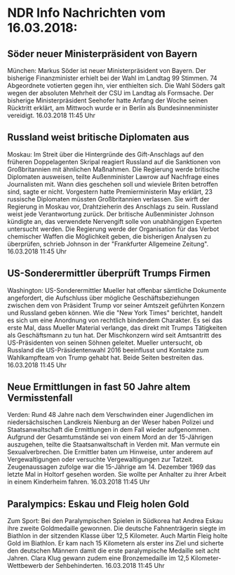 # NDR Info Nachrichten vom 16.03.2018:


## Söder neuer Ministerpräsident von Bayern
München:		Markus Söder ist neuer Ministerpräsident von Bayern. Der bisherige Finanzminister erhielt bei der Wahl im Landtag 99 Stimmen. 74 Abgeordnete votierten gegen ihn, vier enthielten sich. Die Wahl Söders galt wegen der absoluten Mehrheit der CSU im Landtag als Formsache. Der bisherige Ministerpräsident Seehofer hatte Anfang der Woche seinen Rücktritt erklärt, am Mittwoch wurde er in Berlin als Bundesinnenminister vereidigt. 16.03.2018 11:45 Uhr 

## Russland weist britische Diplomaten aus
Moskau: Im Streit über die Hintergründe des Gift-Anschlags auf den früheren Doppelagenten Skripal reagiert Russland auf die Sanktionen von Großbritannien mit ähnlichen Maßnahmen. Die Regierung werde britische Diplomaten ausweisen, teilte Außenminister Lawrow auf Nachfrage eines Journalisten mit. Wann dies geschehen soll und wieviele Briten betroffen sind, sagte er nicht. Vorgestern hatte Premierministerin May erklärt, 23 russische Diplomaten müssten Großbritannien verlassen. Sie wirft der Regierung in Moskau vor, Drahtzieherin des Anschlags zu sein. Russland weist jede Verantwortung zurück. Der britische Außenminister Johnson kündigte an, das verwendete Nervengift solle von unabhängigen Experten untersucht werden. Die Regierung werde der Organisation für das Verbot chemischer Waffen die Möglichkeit geben, die bisherigen Analysen zu überprüfen, schrieb Johnson in der "Frankfurter Allgemeine Zeitung". 16.03.2018 11:45 Uhr 

## US-Sonderermittler überprüft Trumps Firmen
Washington: US-Sonderermittler Mueller hat offenbar sämtliche Dokumente angefordert, die Aufschluss über mögliche Geschäftsbeziehungen zwischen dem von Präsident Trump vor seiner Amtszeit geführten Konzern und Russland geben können. Wie die "New York Times" berichtet, handelt es sich um eine Anordnung von rechtlich bindendem Charakter. Es sei das erste Mal, dass Mueller Material verlange, das direkt mit Trumps Tätigkeiten als Geschäftsmann zu tun hat. Der Mischkonzern wird seit Amtsantritt des US-Präsidenten von seinen Söhnen geleitet. Mueller untersucht, ob Russland die US-Präsidentenwahl 2016 beeinflusst und Kontakte zum Wahlkampfteam von Trump gehabt hat. Beide Seiten bestreiten das. 16.03.2018 11:45 Uhr 

## Neue Ermittlungen in fast 50 Jahre altem Vermisstenfall
Verden: Rund 48 Jahre nach dem Verschwinden einer Jugendlichen im niedersächsischen Landkreis Nienburg an der Weser haben Polizei und Staatsanwaltschaft die Ermittlungen in dem Fall wieder aufgenommen. Aufgrund der Gesamtumstände sei von einem Mord an der 15-Jährigen auszugehen, teilte die Staatsanwaltschaft in Verden mit. Man vermute ein Sexualverbrechen. Die Ermittler baten um Hinweise, unter anderem auf Vergewaltigungen oder versuchte Vergewaltigungen zur Tatzeit. Zeugenaussagen zufolge war die 15-Jährige am 14. Dezember 1969 das letzte Mal in Holtorf gesehen worden. Sie wollte per Anhalter zu ihrer Arbeit in einem Kinderheim fahren. 16.03.2018 11:45 Uhr 

## Paralympics: Eskau und Fleig holen Gold
Zum Sport: Bei den Paralympischen Spielen in Südkorea hat Andrea Eskau ihre zweite Goldmedaille gewonnen. Die deutsche Fahnenträgerin siegte im Biathlon in der sitzenden Klasse über 12,5 Kilometer. Auch Martin Fleig holte Gold im Biathlon. Er kam nach 15 Kilometern als erster ins Ziel und sicherte den deutschen Männern damit die erste paralympische Medaille seit acht Jahren. Clara Klug gewann zudem eine Bronzemedaille im 12,5 Kilometer-Wettbewerb der Sehbehinderten. 16.03.2018 11:45 Uhr 
